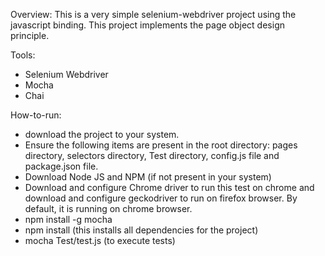 Overview: This is a very simple selenium-webdriver project using the javascript binding. 
This project implements the page object design principle.

Tools:
   - Selenium Webdriver
   - Mocha
   - Chai

How-to-run:
   - download the project to your system.
   - Ensure the following items are present in the root directory: pages directory, selectors directory, Test directory, config.js file and package.json file.
   - Download Node JS and NPM (if not present in your system)
   - Download and configure Chrome driver to run this test on chrome and download and configure geckodriver to run on firefox browser. By default, it is running on chrome browser. 
   - npm install -g mocha
   - npm install (this installs all dependencies for the project)
   - mocha Test/test.js (to execute tests)